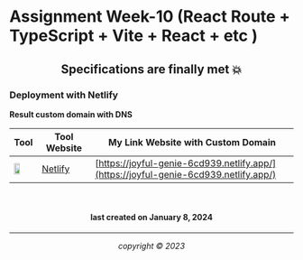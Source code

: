
# Assignment Week-10 (React Route + TypeScript + Vite + React + etc )

<h2 align="center"> Specifications are finally met 💥</h2>

### Deployment with Netlify

**Result custom domain with DNS**

|       Tool     | Tool Website | My Link Website with Custom Domain |
|----------------|--------------|------------------------------------|
|<img width="55%" img src="https://searchvectorlogo.com/wp-content/uploads/2023/06/netlify-logo-vector-2023.png">|[Netlify](https://netlify.com/) |[https://joyful-genie-6cd939.netlify.app/](https://joyful-genie-6cd939.netlify.app/)|



<br>


<h4 align="center">last created on January 8, 2024</h4>


---


<p align="center"></p>
<p align="center"><i>copyright &copy; 2023</i></p>



